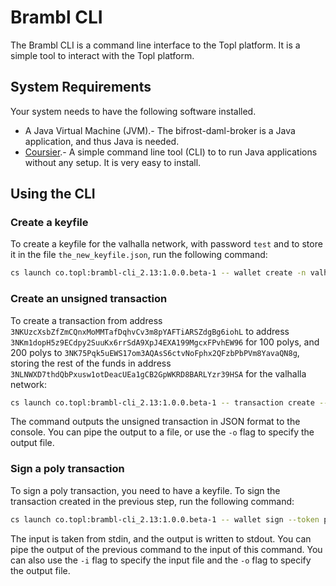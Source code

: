 # Brambl CLI

The Brambl CLI is a command line interface to the Topl platform. It is a simple tool to interact with the Topl platform.

## System Requirements

Your system needs to have the following software installed.

- A Java Virtual Machine (JVM).- The bifrost-daml-broker is a Java application, and thus Java is needed.
- [Coursier](https://get-coursier.io/docs/cli-installation).- A simple command line tool (CLI) to
to run Java applications without any setup. It is very easy to install.

## Using the CLI

### Create a keyfile

To create a keyfile for the valhalla network, with password `test` and to store it in the file `the_new_keyfile.json`, run the following command:

```bash
cs launch co.topl:brambl-cli_2.13:1.0.0.beta-1 -- wallet create -n valhalla  -o the_new_keyfile.json -p test
```

### Create an unsigned transaction

To create a transaction from address `3NKUzcXsbZfZmCQnxMoMMTafDqhvCv3m8pYAFTiARSZdgBg6iohL` to address `3NKm1dopH5z9ECdpy2SuuKx6rrSdA9XpJ4EXA199MgcxFPvhEW96` for 100 polys, and 200 polys to `3NK75Pqk5uEWS17om3AQAsS6ctvNoFphx2QFzbPbPVm8YavaQN8g`, storing the rest of the funds in address `3NLNWXD7thdQbPxusw1otDeacUEa1gCB2GpWKRD8BARLYzr39HSA` for the valhalla network:

```bash
cs launch co.topl:brambl-cli_2.13:1.0.0.beta-1 -- transaction create --token poly -n valhalla -f 3NKUzcXsbZfZmCQnxMoMMTafDqhvCv3m8pYAFTiARSZdgBg6iohL -t 3NKm1dopH5z9ECdpy2SuuKx6rrSdA9XpJ4EXA199MgcxFPvhEW96=100,3NK75Pqk5uEWS17om3AQAsS6ctvNoFphx2QFzbPbPVm8YavaQN8g=200 -c 3NLNWXD7thdQbPxusw1otDeacUEa1gCB2GpWKRD8BARLYzr39HSA -e 100 -u https://vertx.topl.services/valhalla/<projectId> -a $API_TOKEN
```

The command outputs the unsigned transaction in JSON format to the console. You can pipe the output to a file, or use the `-o` flag to specify the output file.

### Sign a poly transaction

To sign a poly transaction, you need to have a keyfile. To sign the transaction created in the previous step, run the following command:

```bash
cs launch co.topl:brambl-cli_2.13:1.0.0.beta-1 -- wallet sign --token poly -n valhalla  -k keyfile.json -p $WALLET_PASSWORD
```

The input is taken from stdin, and the output is written to stdout. You can pipe the output of the previous command to the input of this command. You can also use the `-i` flag to specify the input file and the `-o` flag to specify the output file.